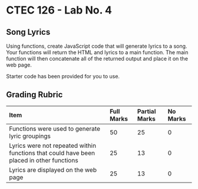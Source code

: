 # CTEC 126 - Lab No. 4

## Song Lyrics

Using functions, create JavaScript code that will generate lyrics to a song. Your functions will return the HTML and lyrics to a main function. The main function will then concatenate all of the returned output and place it on the web page.

Starter code has been provided for you to use.

## Grading Rubric

| Item | Full Marks  | Partial Marks | No Marks |
|:--|:--|:--|:--|
| Functions were used to generate lyric groupings | 50 | 25 | 0 |
| Lyrics were not repeated within functions that could have been placed in other functions | 25 | 13 | 0 |
| Lyrics are displayed on the web page | 25 | 13 | 0 |